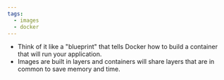 ```yaml
---
tags:
  - images
  - docker
---
```

- Think of it like a "blueprint" that tells Docker how to build a container that will run your application.
- Images are built in layers and containers will share layers that are in common to save memory and time.